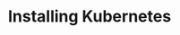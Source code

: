 ---
title: Installing Kubernetes
description: LinuxFoundation
sidebar:
  order: 6
tableOfContents:
  minHeadingLevel: 2
  maxHeadingLevel: 4
---